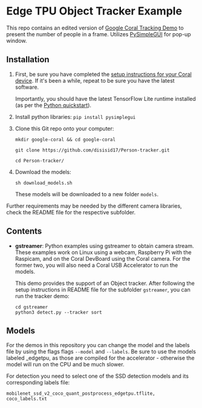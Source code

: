 # Edge TPU Object Tracker Example

This repo contains an edited version of [Google Coral Tracking Demo](https://github.com/google-coral/example-object-tracker) to present the number of people in a frame. Utilizes [PySimpleGUI](https://www.pysimplegui.org/en/latest/) for pop-up window.


## Installation

1.  First, be sure you have completed the [setup instructions for your Coral
    device](https://coral.ai/docs/setup/). If it's been a while, repeat to be sure
    you have the latest software.

    Importantly, you should have the latest TensorFlow Lite runtime installed
    (as per the [Python quickstart](
    https://www.tensorflow.org/lite/guide/python)).

2. Install python libraries:
 ```pip install pysimplegui ```

3.  Clone this Git repo onto your computer:

    ```
    mkdir google-coral && cd google-coral

    git clone https://github.com/disisid17/Person-tracker.git

    cd Person-tracker/
    ```

4.  Download the models:

    ```
    sh download_models.sh
    ```

    These models will be downloaded to a new folder
    ```models```.


Further requirements may be needed by the different camera libraries, check the
README file for the respective subfolder.

## Contents

  * __gstreamer__: Python examples using gstreamer to obtain camera stream. These
    examples work on Linux using a webcam, Raspberry Pi with
    the Raspicam, and on the Coral DevBoard using the Coral camera. For the
    former two, you will also need a Coral USB Accelerator to run the models.

    This demo provides the support of an Object tracker. After following the setup 
    instructions in README file for the subfolder ```gstreamer```, you can run the tracker demo:

    ```
    cd gstreamer
    python3 detect.py --tracker sort
    ```

## Models

For the demos in this repository you can change the model and the labels
file by using the flags flags ```--model``` and
```--labels```. Be sure to use the models labeled _edgetpu, as those are
compiled for the accelerator -  otherwise the model will run on the CPU and
be much slower.


For detection you need to select one of the SSD detection models
and its corresponding labels file:

```
mobilenet_ssd_v2_coco_quant_postprocess_edgetpu.tflite, coco_labels.txt
```


